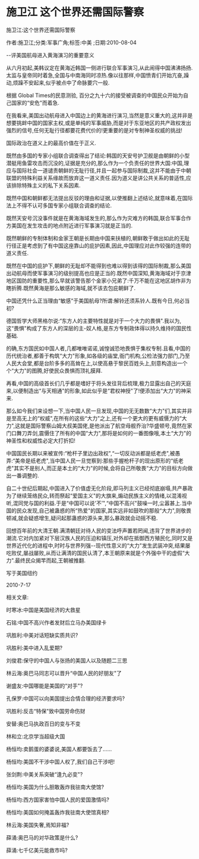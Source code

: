 # 施卫江  这个世界还需国际警察

施卫江:这个世界还需国际警察

作者:施卫江;分类:军事广角;标签:中美 ;日期:2010-08-04

--评美国航母进入黄海演习的重要意义

从六月初起,美韩议定在黄海近韩国一侧进行联合军事演习,从此闹得中国沸沸扬扬.太监与皇帝同时着急,全国与中南海同时凉热.像以往那样,中国愤青们开始亢奋,躁动,烦躁不安起来,似乎被点中了命脉要穴一般.

根据 Global Times的民意测验, 百分之九十六的接受被调查的中国民众开始为自己国家的“安危"而着急.

在我看来,美国出动航母进入中国边上的黄海进行演习,当然是意义重大的,这并非是想要挑衅中国的国家主权,或是单纯的军事威胁,而是对于东亚地区的共产政权发出强烈的信号,任何无耻行径都要花费代价的!更重要的是对专制神圣权威的挑战!

国际政治在道义上的最高价值在于正义.

既然由多国的专家小组联合调查得出了结论:韩国的天安号护卫舰是由朝鲜的小型潜艇用鱼雷攻击而沉没的,证据是充分的,那么作为一个负责任的世界大国:中国,理应与国际社会一道谴责朝鲜的无耻行径,并且一起参与国际制裁,这并不能由于中朝联盟的特殊利益关系缘故而放弃这一道义责任.因为道义是讲公共关系的普适性,应该排除特殊主义的私下关系因素.

既然中国和朝鲜都无法提出反驳的理由和证据,以使推翻上述结论,就意味着,在国际法上不得不认可多国专家小组联合调查的结论.

既然天安号沉没事件就是在黄海海域发生的,那么作为灾难方的韩国,联合军事合作方美国在发生攻击的地点附近进行军事演习就是正当的.

既然朝鲜的专制体制和金家王朝是长期由中国来扶植的,朝鲜敢于做出如此的无耻行径正是考虑到了有中国这座靠山的庇护因素,因此,中国理应对此作较强的连带的道义责任.

既然在中国的庇护下,朝鲜的无耻却不能得到也难以得到该得的国际制裁,那么美国出动航母而使军事演习的级别提高也应是正当的.既然中国深知,黄海海域对于京津地区国防的重要性,那么早就该警告那个金家小兄弟了:千万不能在这地区胡作非为瞎折腾.既然黄海是那么敏感的海域,就不该去包庇朝鲜了.

中国还凭什么正当理由“敏感"于美国航母?所谓:解铃还须系铃人.既有今日,何必当初?

德国哲学大师黑格尔说:“东方人的主要特性就是对于一个大力的畏惧".我以为,这“畏惧"构成了东方人的深层的主-奴人格,是东方专制政体得以持久维持的国民性基础.

的确,东方国民如中国人者,几都唯唯诺诺,诚惶诚恐地畏惧于集权专制.且看,中国的历代统治者,都善于构筑“大力"形象,如各级的庙堂,衙门机构,公检法强力部门,乃至人民大会堂,都是台阶多多的高耸在上,以使高悬于黎民百姓头上,刻意构造出一个个“大力"的图腾,好使民众畏惧而顶礼膜拜.

再看,中国的高级首长们几乎都是嗜好于将头发往背后梳理,极力显露出自己的天庭来,以便制造出“与天相通"的形象,如此似乎是“君权神授"了!便添加出“大力"的神采来.

那么如今我们来设想一下,当中国人民一旦发现,中国的无无数数“大力"们,其实并非是至高无上的“权威",在所有的这些“大力"之上,还有一个更大的更有威慑力的“大力",这就是国际警察山姆大叔美国佬,是他派出了航空母舰乔治?华盛顿号,竟然在家门口舞刀弄剑,震慑住了所有的中国“大力",那将是如何的一番图像哦,本土“大力"的神圣性和权威性必定大打折扣!

中国国民长期以来被宣传:“枪杆子里边出政权",“一切反动派都是纸老虎",被愚弄:“美帝是纸老虎",当中国人民一旦觉察到:那些手握枪杆子的现出原形的“纸老虎"其实不是别人,而正是本土的“大力"的时候,会将自己所敬畏“大力"的目标方向做出一番调整的.

自二十世纪后期起,中国进入了价值虚无化阶段,即马列主义已经彻底崩塌,共产暴政为了继续笼络民众,转而祭起“爱国主义"的大旗来,煽动民族主义的情绪,以混淆视听,混同党与国的利益.于是“中国可以说'不’",“中国不高兴"鼓噪一时,尘嚣甚上.当中国的民众发现,自己被蛊惑的所“热爱"的国家,其实远非如鼓吹的那般“大力",则敬畏顿减,就会疑惑增生,疑问起那蛊惑的源头来,那么暴政就会动摇不稳.

回想百年前的大清王朝.满清朝廷对待人民的变法呼声置若罔闻,违背了世界进步的潮流.它对内加紧对下层汉族人民的压迫和镇压,对外却在抵御西方殖民化,同时又是世界近代化的进程中,时时与世界列强--现代性意义的“大力"发生武装冲突,结果屡吃败仗,屡战屡败,从而让满清的国民认清了,本王朝原来就是个外强中干的虚假“大力".最终民众揭竿而起,王朝被推翻.

写于美国纽约

2010-7-17



相关文章:

时寒冰:中国是美国经济的大救星

石铭:中国不高兴作者发财后立马办美国绿卡

巩胜利:中美对话短缺实质共识?

巩胜利:美中进入乱爱期?

刘俊君:保守的中国人与张扬的美国人以及随题二三思

林云海:奥巴马同志可以晋升“中国人民的好朋友"了

谢盛友:中国哪能是美国的“对手"?

孔保罗:中国可以向美国提出合情合理的经济要求吗?

巩胜利:反击“特保"致中国劳命伤财

安替:奥巴马执政百日的变与不变

林和立:北京学当超级大国

杨恒均:卖鹅蛋的婆婆说,美国人都要饭去了......

杨恒均:美国不干涉中国人权了,我们自己干涉吧!

张剑荆:中美关系突破“逢九必变"?

杨恒均:美国为什么胆敢轰炸我驻南大使馆?

杨恒均:西方国家害怕中国人民的爱国激情吗?

杨恒均:美国如何掩盖轰炸我驻南大使馆真相?

林云海:美国失奢,焉知非福?

薛涌:奥巴马的对华政策是什么?

薛涌:七千亿美元能救市吗?